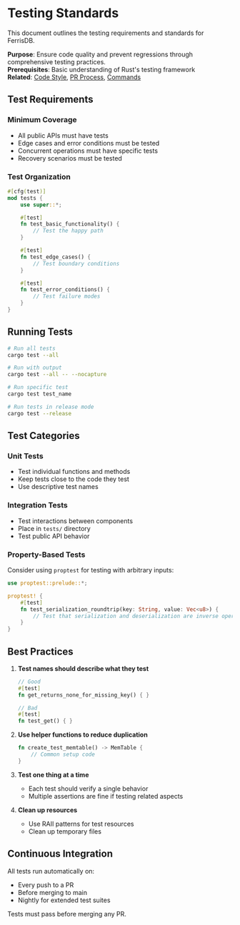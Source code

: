 # Testing Standards

This document outlines the testing requirements and standards for FerrisDB.

**Purpose**: Ensure code quality and prevent regressions through comprehensive testing practices.  
**Prerequisites**: Basic understanding of Rust's testing framework  
**Related**: [Code Style](../development/code-style.md), [PR Process](pr-process.md), [Commands](commands.md#testing)

## Test Requirements

### Minimum Coverage

- All public APIs must have tests
- Edge cases and error conditions must be tested
- Concurrent operations must have specific tests
- Recovery scenarios must be tested

### Test Organization

```rust
#[cfg(test)]
mod tests {
    use super::*;

    #[test]
    fn test_basic_functionality() {
        // Test the happy path
    }

    #[test]
    fn test_edge_cases() {
        // Test boundary conditions
    }

    #[test]
    fn test_error_conditions() {
        // Test failure modes
    }
}
```

## Running Tests

```bash
# Run all tests
cargo test --all

# Run with output
cargo test --all -- --nocapture

# Run specific test
cargo test test_name

# Run tests in release mode
cargo test --release
```

## Test Categories

### Unit Tests

- Test individual functions and methods
- Keep tests close to the code they test
- Use descriptive test names

### Integration Tests

- Test interactions between components
- Place in `tests/` directory
- Test public API behavior

### Property-Based Tests

Consider using `proptest` for testing with arbitrary inputs:

```rust
use proptest::prelude::*;

proptest! {
    #[test]
    fn test_serialization_roundtrip(key: String, value: Vec<u8>) {
        // Test that serialization and deserialization are inverse operations
    }
}
```

## Best Practices

1. **Test names should describe what they test**

   ```rust
   // Good
   #[test]
   fn get_returns_none_for_missing_key() { }

   // Bad
   #[test]
   fn test_get() { }
   ```

2. **Use helper functions to reduce duplication**

   ```rust
   fn create_test_memtable() -> MemTable {
       // Common setup code
   }
   ```

3. **Test one thing at a time**

   - Each test should verify a single behavior
   - Multiple assertions are fine if testing related aspects

4. **Clean up resources**
   - Use RAII patterns for test resources
   - Clean up temporary files

## Continuous Integration

All tests run automatically on:

- Every push to a PR
- Before merging to main
- Nightly for extended test suites

Tests must pass before merging any PR.
